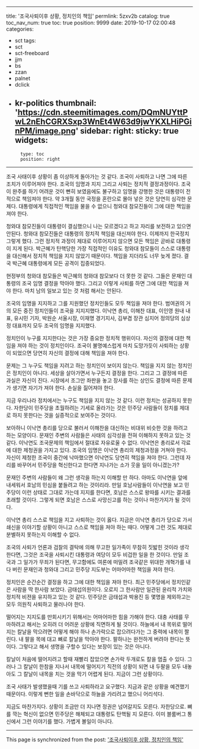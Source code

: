 
---
title: '조국사퇴이후 상황, 정치인의 책임'
permlink: 5zxv2b
catalog: true
toc_nav_num: true
toc: true
position: 9999
date: 2019-10-17 02:00:48
categories:
- sct
tags:
- sct
- sct-freeboard
- jjm
- bs
- zzan
- palnet
- dclick
- kr-politics
thumbnail: 'https://cdn.steemitimages.com/DQmNUYttPwL2nEhCGRXSxp3WnEt4W63d9jwYKXLHiPGinPM/image.png'
sidebar:
    right:
        sticky: true
widgets:
    -
        type: toc
        position: right
---


조국 사태이후 상황이 좀 이상하게 돌아가는 것 같다. 조국이 사퇴하고 나면 그에 따른 조치가 이루어져야 한다. 조국의 임명과 지지 그리고 사퇴는 정치적 결정과정이다. 조국이 완주를 하기 어려운 것이 뼌히 보였음에도 불구하고 임명을 강행한 것은 대통령이 전적으로 책임져야 한다. 약 3개월 동안 국정을 혼란으로 몰아 넣은 것은 당연히 심각한 문제다. 대통령에게 직접적인 책임을 물을 수 없으니 청와대 참모진들이 그에 대한 책임을 져야 한다.

청와대 참모진들이 대통령이 결심했으니 나는 모르겠다고 하고 자리를 보전하고 있으면 안된다. 청와대 참모진들은 대통령의 정치적 책임을 대신져야 한다. 이제까지 한국정치 그렇게 했다. 그런 정치적 과정이 제대로 이루어지지 않으면 모든 책임은 곧바로 대통령이 지게 된다. 박근혜가 탄핵당한 가장 직접적인 이유도 청와대 참모들이 스스로 대통령을 대신해서 정치적 책임을 지지 않았기 때문이다. 책임을 지더라도 너무 늦게 졌다. 결국 박근혜 대통령에게 모든 공격이 집중되었다.

현정부의 청와대 참모들은 박근혜의 청와대 참모보다 더 못한 것 같다. 그들은 문재인 대통령의 조국 임명 결정을 막아야 했다. 그리고 이렇게 사퇴를 하면 그에 대한 책임을 져야 한다. 마치 남의 일보고 있는 것 처럼 해서는 안된다.

조국의 임명을 지지하고 그를 지원했던 정치인들도 모두 책임을 져야 한다. 범여권의 거의 모든 중진 정치인들이 조국을 지지지했다. 이낙연 총리, 이해찬 대표, 이인영 원내 내표, 유시민 기자, 박원순 서울시장, 이재명 경기지사, 김부겸 장관 심지어 정의당의 심상정 대표까지 모두 조국의 임명을 지지했다.

정치인이 누구를 지지한다는 것은 가장 중요한 정치적 행위이다. 자신의 결정에 대한 책임을 져야 하는 것이 정치인이다. 조국이 불명예스럽게 마치 도망가듯이 사퇴하는 상황이 되었으면 당연히 자신의 결정에 대해 책임을 져야 한다.

문제는 그 누구도 책임을 지려고 하는 정치인이 보이지 않는다. 책임을 지지 않는 정치인은 정치인이 아니다. 세상을 살아가면서 누구든지 결정을 한다. 그리고 그 결정에 따른 과실은 자신이 진다. 시장에서 조그만 좌판을 놓고 장사를 하는 상인도 결정에 따른 문제가 생기면 자기가 져야 한다. 손실을 짊어져야 한다.

지금 우리나라 정치에서는 누구도 책임을 지지 않는 것 같다. 이런 정치는 성공하지 못한다. 자한당이 민주당을 초월하려는 기세로 올라가는 것은 민주당 사람들이 정치를 제대로 하지 못한다는 것을 실증적으로 보여주는 것이다.

보아하니 이낙연 총리를 당으로 불러서 이해찬을 대신하는 비대위 비슷한 것을 하려고 하는 모양이다. 문재인 주변의 사람들은 사태의 심각성을 전혀 이해하지 못하고 있는 것 같다. 이낙연도 조국문제의 책임에서 절대로 자유로울 수 없다. 이낙연은 총리로서 각료에 대한 제청권을 가지고 있다. 조국의 임명은 이낙연 총리의 제청과정을 거쳐야 한다. 자신이 제청한 조국이 중간에 낙마했으면 이낙연도 당연히 책임을 져야 한다. 그런데 자리를 바꾸어서 민주당을 혁신한다고 한다면 지나가는 소가 웃을 일이 아니겠는가?

문재인 주변의 사람들이 왜 그런 생각을 하는지 이해할 만 하다. 아마도 이낙연을 앞에 내세워서 호남의 민심을 붙들려고 하는 것이리라. 만일 호남사람들이 이낙연을 보고 민주당이 이런 상태로 그대로 가는데 지지를 한다면, 호남은 스스로 왕따를 시키는 결과를 초래할 것이다. 그렇게 되면 호남은 스스로 사망신고를 하는 것이나 마찬가지가 될 것이다.

이낙연 총리 스스로 책임을 지고 사퇴하는 것이 옳다. 지금은 이낙연 총리가 당으로 가서 쇄신을 이야기할 상황이 아니고 스스로 책임을 져야 하는 때다. 어떻게 그런 것도 제대로 분별하지 못하는지 이해할 수 없다.

조국의 사퇴가 언론과 검찰의 결탁에 의해 무고한 일가족이 무참히 짓밟힌 것이라 생각한다면, 그것은 조국을 사퇴시킨 대통령과 여당이 모두 비겁한 일을 한 것이다. 만일 조국과 그 일가가 무죄가 된다면, 무고함에도 여론에 떠밀려 조국같은 위대한 개혁가를 내다 버린 문재인과 청와대 그리고 민주당 지도부는 어마어마한 책임을 져야 한다.

정치인은 순간순간 결정을 하고 그에 대한 책임을 져야 한다. 최근 민주당에서 정치인같은 사람을 딱 한사람 보았다. 금태섭의원이다. 오로지 그 한사람만 일관된 윤리적 가치와 정치적 비젼을 유지하고 있는 것 같다. 민주당은 금태섭과 박용진 등 몇명을 제외하고는 모두 의원직 사퇴하고 물러나야 한다.

떨어지는 지지도를 만회시키기 위해서는 어마어마한 힘을 가해야 한다. 대충 사태를 무마하려고 해서는 오히려 더 어려운 상황에 직면하게 될 것이다. 하늘에서 내 목위로 떨어지는 칼날을 막으려면 어떻게 해야 하나 손가락으로 잡으려다가는 그 중력에 내목이 짤린다. 내 팔을 목에 대고 뼈로 칼날을 막아야 한다. 팔하나는 완전하게 버려야 한다는 뜻이다. 그렇다고 해서 생명을 구할수 있다는 보장이 있는 것은 아니다.

칼날이 처음에 떨어지려고 할때 재빨리 잡았으면 손가락 두개로도 칼을 멈출 수 있다. 그러나 그 칼날이 한참을 지나서 내목에 떨어지기 직전의 상황이 되면 내 두팔을 모두 내놓아도 그 칼날이 내목을 치는 것을 막기 어렵게 된다. 지금이 그런 상황이다.

조국 사태가 발생했을때 기를 쓰고 사퇴하라고 요구했다. 지금과 같은 상황을 예견했기 때문이다. 이렇게 뻔한 일을 손바닥으로 하늘을 가리려고 했으니 어리석다.

지금도 마찬가지다. 상황이 조금만 더 지나면 정권은 넘어갈지도 모른다. 자한당으로. 뼈를 깍는 혁신이 없으면 민주당은 해체되고 대통령도 탄핵될 지 모른다. 이미 블룸버그 통신에서 그런 이야기를 했다. 가볍게 볼일이 아니다.

- - -

This page is synchronized from the post: ['조국사퇴이후 상황, 정치인의 책임'](https://steemit.com/@oldstone/5zxv2b)
